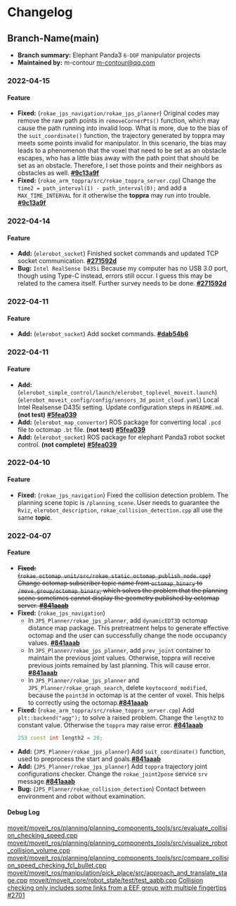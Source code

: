 # Changelog

## Branch-Name(main)
- **Branch summary:** Elephant Panda3 `6-DOF` manipulator projects
- **Maintained by:** m-contour <m-contour@qq.com>

### 2022-04-15 
#### Feature
- **Fixed:** (`rokae_jps_navigation/rokae_jps_planner`) Original codes may remove the raw path points in `removeCornerPts()` function, which may cause the path running into invalid loop. What is more, due to the bias of the `suit_coordinate()` function, the trajectory generated by toppra may meets some points invalid for manipulator. In this scenario, the bias may leads to a phenomenon that the voxel that need to be set as an obstacle escapes, who has a little bias away with the path point that should be set as an obstacle. Therefore, I set those points and their neighbors as obstacles as well. **[#9c13a9f](https://github.com/Master-sx/eleRobotJPS/commit/9c13a9f2d7e76f8cf908e5cf2c0553cb2030f782)**
- **Fixed:** (`rokae_arm_toppra/src/rokae_toppra_server.cpp`) Change the `time2 = path_interval(1) - path_interval(0);` and add a `MAX_TIME_INTERVAL` for it otherwise the **toppra** may run into trouble. **[#9c13a9f](https://github.com/Master-sx/eleRobotJPS/commit/9c13a9f2d7e76f8cf908e5cf2c0553cb2030f782)**

### 2022-04-14 
#### Feature
- **Add:** (`elerobot_socket`) Finished socket commands and updated TCP socket communication. **[#271592d](https://github.com/Master-sx/eleRobotJPS/commit/271592de40cdd5578bee93523d1f615f6fb69a1e)**
- **Bug:** `Intel RealSense D435i` Because my computer has no USB 3.0 port, though using Type-C instead, errors still occur. I guess this may be related to the camera itself. Further survey needs to be done. **[#271592d](https://github.com/Master-sx/eleRobotJPS/commit/271592de40cdd5578bee93523d1f615f6fb69a1e)**


### 2022-04-11 
#### Feature
- **Add:** (`elerobot_socket`) Add socket commands. **[#dab54b6](https://github.com/Master-sx/eleRobotJPS/commit/dab54b6501a6a05910517343d2ae22ba320fbc00)**
 
### 2022-04-11 
#### Feature
- **Add:** (`elerobot_simple_control/launch/elerobot_toplevel_moveit.launch`) (`elerobot_moveit_config/config/sensors_3d_point_cloud.yaml`) Local Intel Realsense D435i setting. Update configuration steps in `README.md`. **(not test)** **[#5fea039](https://github.com/Master-sx/eleRobotJPS/commit/5fea03935fd0ed8de0ddb22ea4f48c32a1eb1c32)**
- **Add:** (`elerobot_map_convertor`) ROS package for converting local `.pcd` file to octomap `.bt` file. **(not test)** **[#5fea039](https://github.com/Master-sx/eleRobotJPS/commit/5fea03935fd0ed8de0ddb22ea4f48c32a1eb1c32)**
- **Add:** (`elerobot_socket`) ROS package for elephant Panda3 robot socket control. **(not complete)** **[#5fea039](https://github.com/Master-sx/eleRobotJPS/commit/5fea03935fd0ed8de0ddb22ea4f48c32a1eb1c32)**

### 2022-04-10 
#### Feature
- **Fixed:** (`rokae_jps_navigation`) Fixed the collision detection problem. The planning scene topic is `/planning_scene`. User needs to guarantee the `Rviz`, `elerobot_description`, `rokae_collision_detection.cpp` all use the same **topic**.

### 2022-04-07 
#### Feature
- ~~**Fixed:** (`rokae_octomap_unit/src/rokae_static_octomap_publish_node.cpp`) Change octomap subscriber topic name from `octomap_binary` to `/move_group/octomap_binary`, which solves the problem that the planning scene sometimes cannot display the geometry published by octomap server. **[#841aaab](https://github.com/Master-sx/eleRobotJPS/commit/841aaabc6ad1139cd57a78d33c748139be285d88)**~~
- **Fixed:** (`rokae_jps_navigation`) 
  - In `JPS_Planner/rokae_jps_planner`, add `dynamicEDT3D` octomap distance map package. This pretreatment helps to generate effective octomap and the user can successfully change the node occupancy values. **[#841aaab](https://github.com/Master-sx/eleRobotJPS/commit/841aaabc6ad1139cd57a78d33c748139be285d88)**
  - In `JPS_Planner/rokae_jps_planner`, add `prev_joint` container to maintain the previous joint values. Otherwise, toppra will receive previous joints remained by last planning. This will cause error. **[#841aaab](https://github.com/Master-sx/eleRobotJPS/commit/841aaabc6ad1139cd57a78d33c748139be285d88)**
  - In `JPS_Planner/rokae_jps_planner` and `JPS_Planner/rokae_graph_search`, delete `keytocoord_modified`, because the `point3d` in octomap is at the center of voxel. This helps to correctly using the octomap.**[#841aaab](https://github.com/Master-sx/eleRobotJPS/commit/841aaabc6ad1139cd57a78d33c748139be285d88)**
- **Fixed:** (`rokae_arm_toppra/src/rokae_toppra_server.cpp`) Add `plt::backend("agg");` to solve a raised problem. Change the `length2` to constant value. Otherwise the `toppra` may raise error. **[#841aaab](https://github.com/Master-sx/eleRobotJPS/commit/841aaabc6ad1139cd57a78d33c748139be285d88)**
  ```c++
  253 const int length2 = 20;
  ```
- **Add:** (`JPS_Planner/rokae_jps_planner`) Add `suit_coordinate()` function, used to preprocess the start and goals.**[#841aaab](https://github.com/Master-sx/eleRobotJPS/commit/841aaabc6ad1139cd57a78d33c748139be285d88)**
- **Add:** (`JPS_Planner/rokae_jps_planner`) Add `toppra` trajectory joint configurations checker. Change the `rokae_joint2pose` service `srv` message.**[#841aaab](https://github.com/Master-sx/eleRobotJPS/commit/841aaabc6ad1139cd57a78d33c748139be285d88)**
- **Bug:** (`JPS_Planner/rokae_collision_detection`) Contact between environment and robot without examination.
#### Debug Log

[moveit/moveit_ros/planning/planning_components_tools/src/evaluate_collision_checking_speed.cpp](https://github.com/ros-planning/moveit/blob/cce0ffe58c3f472fc5bf76b1ec364d29d2fa7252/moveit_ros/planning/planning_components_tools/src/evaluate_collision_checking_speed.cpp)
[moveit/moveit_ros/planning/planning_components_tools/src/visualize_robot_collision_volume.cpp](https://github.com/ros-planning/moveit/blob/3361b2d1b6b2feabc2d3e93c75653f5a00e87fa4/moveit_ros/planning/planning_components_tools/src/visualize_robot_collision_volume.cpp)
[moveit/moveit_ros/planning/planning_components_tools/src/compare_collision_speed_checking_fcl_bullet.cpp](https://github.com/ros-planning/moveit/blob/779b7c8b019f70898d4de3189f9261c9697d9b9f/moveit_ros/planning/planning_components_tools/src/compare_collision_speed_checking_fcl_bullet.cpp#L92)
[moveit/moveit_ros/manipulation/pick_place/src/approach_and_translate_stage.cpp](https://github.com/ros-planning/moveit/blob/cce0ffe58c3f472fc5bf76b1ec364d29d2fa7252/moveit_ros/manipulation/pick_place/src/approach_and_translate_stage.cpp)
[moveit/moveit_core/robot_state/test/test_aabb.cpp](https://github.com/ros-planning/moveit/blob/3361b2d1b6b2feabc2d3e93c75653f5a00e87fa4/moveit_core/robot_state/test/test_aabb.cpp)
[Collision checking only includes some links from a EEF group with multiple fingertips #2701](https://github.com/ros-planning/moveit/issues/2701)